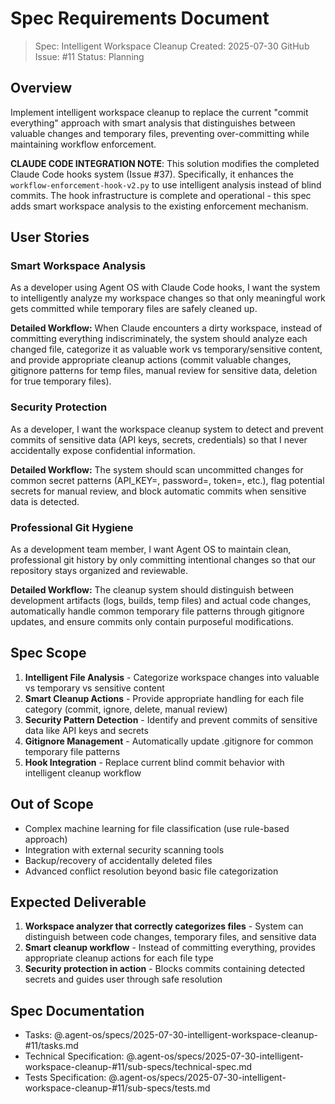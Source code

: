 # Spec Requirements Document

> Spec: Intelligent Workspace Cleanup
> Created: 2025-07-30
> GitHub Issue: #11
> Status: Planning

## Overview

Implement intelligent workspace cleanup to replace the current "commit everything" approach with smart analysis that distinguishes between valuable changes and temporary files, preventing over-committing while maintaining workflow enforcement.

**CLAUDE CODE INTEGRATION NOTE**: This solution modifies the completed Claude Code hooks system (Issue #37). Specifically, it enhances the `workflow-enforcement-hook-v2.py` to use intelligent analysis instead of blind commits. The hook infrastructure is complete and operational - this spec adds smart workspace analysis to the existing enforcement mechanism.

## User Stories

### Smart Workspace Analysis

As a developer using Agent OS with Claude Code hooks, I want the system to intelligently analyze my workspace changes so that only meaningful work gets committed while temporary files are safely cleaned up.

**Detailed Workflow:** When Claude encounters a dirty workspace, instead of committing everything indiscriminately, the system should analyze each changed file, categorize it as valuable work vs temporary/sensitive content, and provide appropriate cleanup actions (commit valuable changes, gitignore patterns for temp files, manual review for sensitive data, deletion for true temporary files).

### Security Protection

As a developer, I want the workspace cleanup system to detect and prevent commits of sensitive data (API keys, secrets, credentials) so that I never accidentally expose confidential information.

**Detailed Workflow:** The system should scan uncommitted changes for common secret patterns (API_KEY=, password=, token=, etc.), flag potential secrets for manual review, and block automatic commits when sensitive data is detected.

### Professional Git Hygiene

As a development team member, I want Agent OS to maintain clean, professional git history by only committing intentional changes so that our repository stays organized and reviewable.

**Detailed Workflow:** The cleanup system should distinguish between development artifacts (logs, builds, temp files) and actual code changes, automatically handle common temporary file patterns through gitignore updates, and ensure commits only contain purposeful modifications.

## Spec Scope

1. **Intelligent File Analysis** - Categorize workspace changes into valuable vs temporary vs sensitive content
2. **Smart Cleanup Actions** - Provide appropriate handling for each file category (commit, ignore, delete, manual review)
3. **Security Pattern Detection** - Identify and prevent commits of sensitive data like API keys and secrets
4. **Gitignore Management** - Automatically update .gitignore for common temporary file patterns
5. **Hook Integration** - Replace current blind commit behavior with intelligent cleanup workflow

## Out of Scope

- Complex machine learning for file classification (use rule-based approach)
- Integration with external security scanning tools
- Backup/recovery of accidentally deleted files
- Advanced conflict resolution beyond basic file categorization

## Expected Deliverable

1. **Workspace analyzer that correctly categorizes files** - System can distinguish between code changes, temporary files, and sensitive data
2. **Smart cleanup workflow** - Instead of committing everything, provides appropriate cleanup actions for each file type
3. **Security protection in action** - Blocks commits containing detected secrets and guides user through safe resolution

## Spec Documentation

- Tasks: @.agent-os/specs/2025-07-30-intelligent-workspace-cleanup-#11/tasks.md
- Technical Specification: @.agent-os/specs/2025-07-30-intelligent-workspace-cleanup-#11/sub-specs/technical-spec.md
- Tests Specification: @.agent-os/specs/2025-07-30-intelligent-workspace-cleanup-#11/sub-specs/tests.md